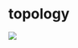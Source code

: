 topology
========

<img src="http://imglf0.ph.126.net/jHF135rk0rgs29HuY9u4HQ==/3357152047328895525.jpg"/>
